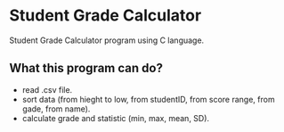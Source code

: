 # Student Grade Calculator
Student Grade Calculator program using C language.

## What this program can do?
   - read .csv file.
   - sort data (from hieght to low, from studentID, from score range, from gade, from name).
   - calculate grade and statistic (min, max, mean, SD).
